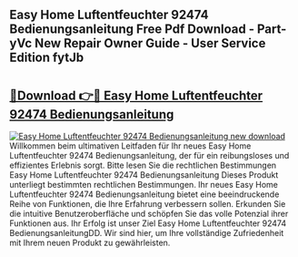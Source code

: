 ## Easy Home Luftentfeuchter 92474 Bedienungsanleitung Free Pdf Download - Part-yVc New Repair Owner Guide - User Service Edition fytJb

# <h2><a href="http://df19xs6.blite.top/?on=Easy+Home+Luftentfeuchter+92474+Bedienungsanleitung">🔗Download 👉🔴 Easy Home Luftentfeuchter 92474 Bedienungsanleitung</a></h2>

[![Easy Home Luftentfeuchter 92474 Bedienungsanleitung new download](https://i.imgur.com/lujVjoI.png)](http://df19xs6.blite.top/?on=Easy+Home+Luftentfeuchter+92474+Bedienungsanleitung)
Willkommen beim ultimativen Leitfaden für Ihr neues Easy Home Luftentfeuchter 92474 Bedienungsanleitung, der für ein reibungsloses und effizientes Erlebnis sorgt. Bitte lesen Sie die rechtlichen Bestimmungen Easy Home Luftentfeuchter 92474 Bedienungsanleitung Dieses Produkt unterliegt bestimmten rechtlichen Bestimmungen. Ihr neues Easy Home Luftentfeuchter 92474 Bedienungsanleitung bietet eine beeindruckende Reihe von Funktionen, die Ihre Erfahrung verbessern sollen. Erkunden Sie die intuitive Benutzeroberfläche und schöpfen Sie das volle Potenzial ihrer Funktionen aus. Ihr Erfolg ist unser Ziel Easy Home Luftentfeuchter 92474 BedienungsanleitungDD. Wir sind hier, um Ihre vollständige Zufriedenheit mit Ihrem neuen Produkt zu gewährleisten.
